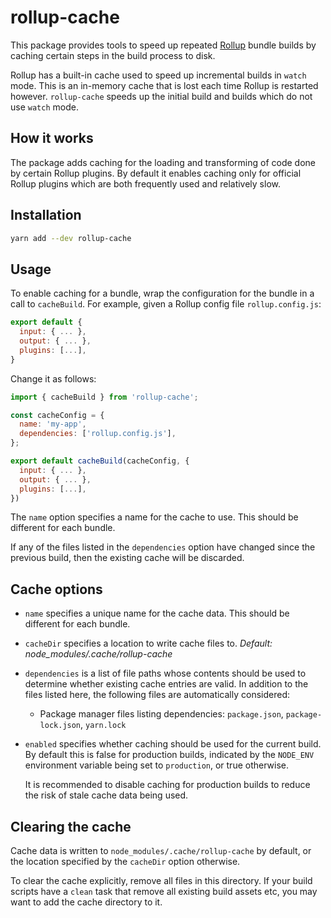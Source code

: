 # rollup-cache

This package provides tools to speed up repeated [Rollup](https://rollupjs.org)
bundle builds by caching certain steps in the build process to disk.

Rollup has a built-in cache used to speed up incremental builds in `watch`
mode. This is an in-memory cache that is lost each time Rollup is restarted
however. `rollup-cache` speeds up the initial build and builds which do not
use `watch` mode.

## How it works

The package adds caching for the loading and transforming of code done by
certain Rollup plugins. By default it enables caching only for official Rollup
plugins which are both frequently used and relatively slow.

## Installation

```sh
yarn add --dev rollup-cache
```

## Usage

To enable caching for a bundle, wrap the configuration for the bundle in a call
to `cacheBuild`. For example, given a Rollup config file `rollup.config.js`:

```js
export default {
  input: { ... },
  output: { ... },
  plugins: [...],
}
```

Change it as follows:

```js
import { cacheBuild } from 'rollup-cache';

const cacheConfig = {
  name: 'my-app',
  dependencies: ['rollup.config.js'],
};

export default cacheBuild(cacheConfig, {
  input: { ... },
  output: { ... },
  plugins: [...],
})
```

The `name` option specifies a name for the cache to use. This should be different
for each bundle.

If any of the files listed in the `dependencies` option have changed since the
previous build, then the existing cache will be discarded.

## Cache options

- `name` specifies a unique name for the cache data. This should be different
  for each bundle.
- `cacheDir` specifies a location to write cache files to. _Default: node_modules/.cache/rollup-cache_
- `dependencies` is a list of file paths whose contents should be used to
  determine whether existing cache entries are valid. In addition to the files
  listed here, the following files are automatically considered:

  - Package manager files listing dependencies: `package.json`, `package-lock.json`,
    `yarn.lock`

- `enabled` specifies whether caching should be used for the current build.
  By default this is false for production builds, indicated by the `NODE_ENV`
  environment variable being set to `production`, or true otherwise.

  It is recommended to disable caching for production builds to reduce the risk
  of stale cache data being used.

## Clearing the cache

Cache data is written to `node_modules/.cache/rollup-cache` by default, or
the location specified by the `cacheDir` option otherwise.

To clear the cache explicitly, remove all files in this directory. If your build
scripts have a `clean` task that remove all existing build assets etc, you may
want to add the cache directory to it.
